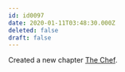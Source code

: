 ```yaml
---
id: id0097
date: 2020-01-11T03:48:30.000Z
deleted: false
draft: false
---
```


Created a new chapter [The Chef][1].

[1]: the-chef.html